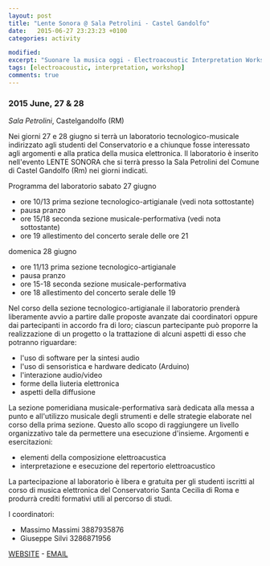 ```yaml
---
layout: post
title: "Lente Sonora @ Sala Petrolini - Castel Gandolfo"
date:   2015-06-27 23:23:23 +0100
categories: activity

modified:
excerpt: "Suonare la musica oggi - Electroacoustic Interpretation Workshop"
tags: [electroacoustic, interpretation, workshop]
comments: true
---
```


### 2015 June, 27 & 28

*Sala Petrolini*, Castelgandolfo (RM)

Nei giorni 27 e 28 giugno si terrà un laboratorio tecnologico-musicale indirizzato agli studenti del Conservatorio e a chiunque fosse interessato agli argomenti e alla pratica della musica elettronica. Il laboratorio è inserito nell'evento LENTE SONORA che si terrà presso la Sala Petrolini del Comune di Castel Gandolfo (Rm) nei giorni indicati.

Programma del laboratorio sabato 27 giugno

 - ore 10/13 prima sezione tecnologico-artigianale (vedi nota sottostante)
 - pausa pranzo
 - ore 15/18 seconda sezione musicale-performativa (vedi nota sottostante)
 - ore 19 allestimento del concerto serale delle ore 21

 domenica 28 giugno

 - ore 11/13 prima sezione tecnologico-artigianale
 - pausa pranzo
 - ore 15-18 seconda sezione musicale-performativa
 - ore 18 allestimento del concerto serale delle 19

 Nel corso della sezione tecnologico-artigianale il laboratorio prenderà liberamente avvio a partire dalle proposte avanzate dai coordinatori oppure dai partecipanti in accordo fra di loro; ciascun partecipante può proporre la realizzazione di un progetto o la trattazione di alcuni aspetti di esso che potranno riguardare:

 - l'uso di software per la sintesi audio
 - l'uso di sensoristica e hardware dedicato (Arduino)
 - l'interazione audio/video
 - forme della liuteria elettronica
 - aspetti della diffusione

 La sezione pomeridiana musicale-performativa sarà dedicata alla messa a punto e all'utilizzo musicale degli strumenti e delle strategie elaborate nel corso della prima sezione. Questo allo scopo di raggiungere un livello organizzativo tale da permettere una esecuzione d'insieme. Argomenti e esercitazioni:

 - elementi della composizione elettroacustica
 - interpretazione e esecuzione del repertorio elettroacustico

 La partecipazione al laboratorio è libera e gratuita per gli studenti iscritti al corso di musica elettronica del Conservatorio Santa Cecilia di Roma e produrrà crediti formativi utili al percorso di studi.

I coordinatori:

 - Massimo Massimi 3887935876
 - Giuseppe Silvi 3286871956

 [WEBSITE](www.lentesonora.net) - [EMAIL](info@lentesonora.net)
